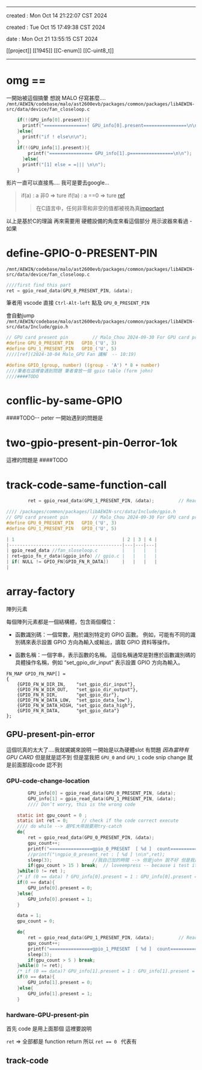 -------------------------------------------------------------------------------
created	:	Mon Oct 14 21:22:07 CST 2024

created	:	Tue Oct 15 17:49:38 CST 2024

date	:	Mon Oct 21 13:55:15 CST 2024

[[project]]
[[1945]]
[[C-enum]]
[[C-uint8_t]]

-------------------------------------------------------------------------------

#  omg == #
一開始被這個搞暈
想說 MALO 仔寫甚麼....
`/mnt/AEWIN/codebase/malo/ast2600evb/packages/common/packages/libAEWIN-src/data/device/fan_closeloop.c`
```C			================start================
    if(!(GPU_info[0].present)){
      printf("================! GPU_info[0].present================\n\n");
    }else{
      printf("if ! else\n\n");
    }
    if(!(GPU_info[1].present)){
        printf("================ GPU_info[1].p================\n\n");
      }else{
      printf("[1] else = =||| \n\n");
    }
```
影片一直可以直接馬....
我可是要去google...
> if(a)		: a 非0 => ture
> if(!a)	: a ==0 => ture
> [ref](https://blog.csdn.net/weixin_44153896/article/details/108217579)
>> 在C語言中，任何非零和非空的值都被視為真[important](https://docs.pingcode.com/ask/304664.html)

以上是基於C的理論 再來需要用 硬體設備的角度來看這個部分
用示波器來看過 - 如果

# define-GPIO-0-PRESENT-PIN #
`/mnt/AEWIN/codebase/malo/ast2600evb/packages/common/packages/libAEWIN-src/data/device/fan_closeloop.c`
```C			================start================
////first find this part
ret = gpio_read_data(GPU_0_PRESENT_PIN, &data);
```
筆者用 vscode 直接 `Ctrl-Alt-left` 點及 `GPU_0_PRESENT_PIN`

會自動jump `/mnt/AEWIN/codebase/malo/ast2600evb/packages/common/packages/libAEWIN-src/data/Include/gpio.h`
```C			================start================
// GPU card present pin         // Malo_Chou 2024-09-30 For GPU card present pin
#define GPU_0_PRESENT_PIN   GPIO_('U', 3)
#define GPU_1_PRESENT_PIN   GPIO_('U', 5)
////[ref](2024-10-04 Malo_GPU Fan 講解  -- 10:19)
```
```C			================start================
#define GPIO_(group, number) ((group - 'A') * 8 + number)
////筆者在這裡會遇到問題 筆者會放一個 gpio table (form john)
////####TODO
```


#  conflic-by-same-GPIO #
####TODO-- peter
一開始遇到的問題是


#  two-gpio-present-pin-0error-1ok #
這裡的問題是
####TODO

# track-code-same-function-call #
```C			================start================
        ret = gpio_read_data(GPU_1_PRESENT_PIN, &data);			// Reading GPU1 is pluged or not
```

```C			================start================
//// /packages/common/packages/libAEWIN-src/data/Include/gpio.h
// GPU card present pin         // Malo_Chou 2024-09-30 For GPU card present pin
#define GPU_0_PRESENT_PIN   GPIO_('U', 3)
#define GPU_1_PRESENT_PIN   GPIO_('U', 5)
```

```C			================start================
| 1                                        | 2 | 3 | 4 |
|------------------------------------------|---|---|---|
| gpio_read_data //fan_sloseloop.c         |   |   |   |
| ret=gpio_fn_r_data(&gpio_info) // gpio.c |   |   |   |
| if( NULL != GPIO_FN[GPIO_FN_R_DATA])     |   |   |   |
|
```

# array-factory #
陣列元素

每個陣列元素都是一個結構體，包含兩個欄位：

+ 函數識別碼：一個常數，用於識別特定的 GPIO 函數。
例如，可能有不同的識別碼來表示設置 GPIO 方向為輸入或輸出，讀取 GPIO 資料等操作。

+ 函數名稱：一個字串，表示函數的名稱。
這個名稱通常是對應於函數識別碼的具體操作名稱，例如 “set_gpio_dir_input” 表示設置 GPIO 方向為輸入。

```
FN_MAP GPIO_FN_MAP[] =
{
    {GPIO_FN_W_DIR_IN,    "set_gpio_dir_input"},
    {GPIO_FN_W_DIR_OUT,   "set_gpio_dir_output"},
    {GPIO_FN_R_DIR,       "get_gpio_dir"},
    {GPIO_FN_W_DATA_LOW,  "set_gpio_data_low"},
    {GPIO_FN_W_DATA_HIGH, "set_gpio_data_high"},
    {GPIO_FN_R_DATA,      "get_gpio_data"}
};
```

## GPU-present-pin-error ##
這個坑真的太大了....我就娓娓來說明
一開始是以為硬體slot 有問題
*因為當時有GPU CARD*
但是就是認不到
但是當我把 `GPU_0` and `GPU_1`
code snip change 就是前面那段code 認不到

### GPU-code-change-location ###
```C			================start================
		GPU_info[0] = gpio_read_data(GPU_0_PRESENT_PIN, &data);
		GPU_info[1] = gpio_read_data(GPU_1_PRESENT_PIN, &data);
        //// Don’t worry, this is the wrong code
```
```C			================start================
    static int gpu_count = 0 ;
    static int ret = 0;		// check if the code correct execute
    //// do while --> 是PE大帝說要用try-catch
    do{
		ret = gpio_read_data(GPU_0_PRESENT_PIN, &data);
		gpu_count++;
		printf("================gpio_0_PRESENT  [ %d ]  count================\n(%d)\n",gpu_count,data); //lovelovequeen_dev
		//printf("\ngpio_0_present_ret : [ %d ] \n\n",ret);												//lovelovequeen_dev
		sleep(3);				//我自己加的時間 --> 但是john 說不好 但是我還是持續用
		if(gpu_count > 15 ) break;	// loveempress -- because i test it's need 8 times get  GPU_0_PRESENT_PIN ####TODO
    }while(0 != ret );
	/* if (0 == data) ? GPU_info[0].present = 1 : GPU_info[0].present = 0; */
    if(0 == data){
        GPU_info[0].present = 0;
    }else{
        GPU_info[0].present = 1;
    }

	data = 1;
    gpu_count = 0;

    do{
        ret = gpio_read_data(GPU_1_PRESENT_PIN, &data);			// Reading GPU1 is pluged or not
        gpu_count++;
        printf("================gpio_1_PRESENT  [ %d ]  count================\n(%d)\n",gpu_count,data); //lovelovequeen_dev
        sleep(3);
        if(gpu_count > 5 ) break;
    }while(0 != ret);
	/* if (0 == data)? GPU_info[1].present = 1 : GPU_info[1].present = 0; */
    if(0 == data){
        GPU_info[1].present = 0;
    }else{
        GPU_info[1].present = 1;
    }
```

### hardware-GPU-present-pin  ###
首先 code 是用上面那個 這裡要說明

`ret` => 全部都是 function return
所以 `ret == 0 ` 代表有

## track-code ##


